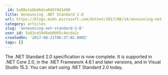 ```yaml
---
_id: 5a88e1abbd6dca0d5f0d1d40
title: Announcing .NET Standard 2.0
url: https://blogs.msdn.microsoft.com/dotnet/2017/08/14/announcing-net-standard-2-0/
category: articles
slug: 'announcing-net-standard-2-0'
user_id: 5a83ce59d6eb0005c4ecda2c
createdOn: '2017-08-21T06:37:02.000Z'
tags: []
---
```


The .NET Standard 2.0 specification is now complete. It is supported in .NET Core 2.0, in the .NET Framework 4.6.1 and later versions, and in Visual Studio 15.3. You can start using .NET Standard 2.0 today.
